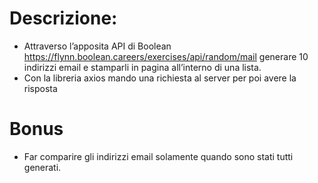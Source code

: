 # Descrizione:
- Attraverso l’apposita API di Boolean
https://flynn.boolean.careers/exercises/api/random/mail
generare 10 indirizzi email e stamparli in pagina all’interno di una lista.
- Con la libreria axios mando una richiesta al server per poi avere la risposta

# Bonus
- Far comparire gli indirizzi email solamente quando sono stati tutti generati.